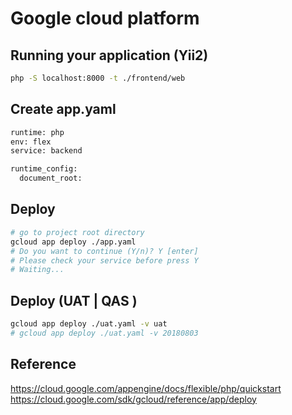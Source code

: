 # Google cloud platform

## Running your application (Yii2)

```bash
php -S localhost:8000 -t ./frontend/web
```

## Create app.yaml

```bash
runtime: php
env: flex
service: backend

runtime_config:
  document_root:
```

## Deploy

```bash
# go to project root directory
gcloud app deploy ./app.yaml
# Do you want to continue (Y/n)? Y [enter]
# Please check your service before press Y
# Waiting...

```

## Deploy (UAT | QAS )

```bash
gcloud app deploy ./uat.yaml -v uat
# gcloud app deploy ./uat.yaml -v 20180803
```

## Reference

<https://cloud.google.com/appengine/docs/flexible/php/quickstart>
<https://cloud.google.com/sdk/gcloud/reference/app/deploy>
